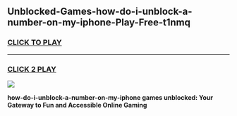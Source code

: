 
## Unblocked-Games-how-do-i-unblock-a-number-on-my-iphone-Play-Free-t1nmq
<h3>
<a href="https://premium76.site?title=how-do-i-unblock-a-number-on-my-iphone&ref=10A">CLICK TO PLAY</a></h3>
<hr>

<h3>
<a href="https://premium76.site?title=how-do-i-unblock-a-number-on-my-iphone&ref=10A">CLICK 2 PLAY</a>
  
</h3>

<a href="https://premium76.site?title=how-do-i-unblock-a-number-on-my-iphone&ref=10A"><img src="https://clearcache.store/games.png"></a>


**how-do-i-unblock-a-number-on-my-iphone games unblocked: Your Gateway to Fun and Accessible Online Gaming**

